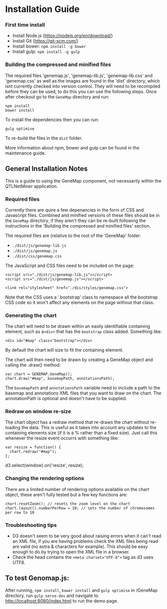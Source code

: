 
# Installation Guide

### First time install
- Install Node.js (https://nodejs.org/en/download/)
- Install Git (https://git-scm.com/)
- Install bower: `npm install -g bower`
- Install gulp: `npm install -g gulp`


### Building the compressed and minified files

The required files 'genemap.js', 'genemap-lib.js', 'genemap-lib.css' and 'genemap.css' as well as the images are found in the 'dist' directory, which isnt currently checked into version control. They will need to be recompiled before they can be used, to do this you can use the following steps. Once after checkout go to the `GeneMap` directory and run:

    npm install
    bower install

To install the dependencies then you can run:

    gulp optimise

To re-build the files in the `dist` folder.

More information about npm, bower and gulp can be found in the maintenance guide.

## General Installation Notes

This is a guide to using the GeneMap component, not necessarily within the QTLNetMiner application.

### Required files

Currently there are quire a few depenancies in the form of CSS and Javascript files. Combined and minified versions of these files should be in the `GeneMap` directory, if they aren't they can be re-built following the instructions in the 'Building the compressed and minified files' section.


The required files are (relative to the root of the 'GeneMap' folder:

  * `./dist/js/genemap-lib.js`
  * `./dist/js/genemap.js`
  * `./dist/css/genemap.css`

The JavaScript and CSS files need to be included on the page:

    <script src="./dist/js/genemap-lib.js"></script>
    <script src="./dist/js/genemap.js"></script>

    <link rel="stylesheet" href="./dis/styles/genemap.css">



Note that the CSS uses a '.bootstrap' class to namespace all the bootstrap CSS code so it won't affect any elements on the page without that class.

### Generating the chart

The chart will need to be drawn within an easily identifiable containing element, such as a`<div>` that has the `bootstrap` class added. Something like:

	<div id="#map" class="bootstrap"></div>

By default the chart will size to fit the containing element.

The chart will then need to be drawn by creating a GeneMap object and calling the .draw() method:

	var chart = GENEMAP.GeneMap();
	chart.draw("#map", basemapPath, annotationsPath);

The `basemapPath` and `annotationsPath` variable need to include a path to the basemap and annotations XML files that you want to draw on the chart. The annotationPath is optional and doesn't have to be supplied.

### Redraw on window re-size

The chart object has a redraw method that re-draws the chart without re-loading the data. This is useful as it takes into account any updates to the containing elements size (if it is a % rather than a fixed size). Just call  this whenever the resize event occurrs with something like:

	var resize = function() {
	  chart.redraw("#map");
	};

  d3.select(window).on('resize', resize);

### Changing the rendering options

There are a limited number of rendering options available on the chart object, these aren't fully tested but a few key functions are:

	chart.resetZoom(); // resets the zoom level on the chart
	chart.layout().numberPerRow = 10; // sets the number of chromosomes per row to 10

### Troubleshooting tips

 - D3 doesn't seem to be very good about raising errors when it can't read an XML file, if you are having problems check the XML files being read are valid (no extra & characters for example). This should be easy enough to do by trying to open the XML file in a browser.
 - Check the head contains the `<meta charset="UTF-8">` tag as d3 uses UTF8.

## To test Genomap.js:
After running, ```npm install```, ```bower install``` and ```gulp optimise``` in /GeneMap directory, run ```gulp serve-dev``` and navigate to <http://localhost:8080/index.html> to run the demo page.
